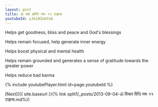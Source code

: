 ```yaml
---
layout: post
title: ॐ सर्व छरिने नमः ११ टाइम्स
youtubeId: yJmiBZwGYoA
---
```

 
 
Helps get goodness, bliss and peace and God's blessings
 
Helps remain focused, help generate inner energy 
 
Helps boost physical and mental health 
 
Helps remain grounded and generates a sense of gratitude towards the greater power 
 
Helps reduce bad karma
 
 
 
 


{% include youtubePlayer.html id=page.youtubeId %}
 
[Next]({{ site.baseurl }}{% link  split1/_posts/2013-09-04-ॐ विचार विधि नमः ११ टाइम्स.md%})
 
